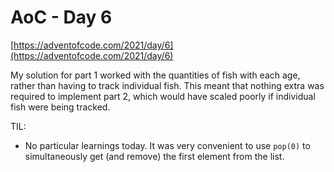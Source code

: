 # AoC - Day 6

[https://adventofcode.com/2021/day/6](https://adventofcode.com/2021/day/6)

My solution for part 1 worked with the quantities of fish with each age, rather than having to track individual fish.  This meant that nothing extra was required to implement part 2, which would have scaled poorly if individual fish were being tracked.

TIL:

- No particular learnings today. It was very convenient to use `pop(0)` to simultaneously get (and remove) the first element from the list.
